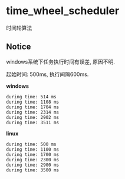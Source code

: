 # time_wheel_scheduler
时间轮算法

## Notice

windows系统下任务执行时间有误差, 原因不明.

起始时间: 500ms, 执行间隔600ms.

**windows**
```
during time: 514 ms
during time: 1108 ms
during time: 1704 ms
during time: 2314 ms
during time: 2902 ms
during time: 3511 ms
```

**linux**
```
during time: 500 ms
during time: 1100 ms
during time: 1700 ms
during time: 2300 ms
during time: 2900 ms
during time: 3500 ms
```
